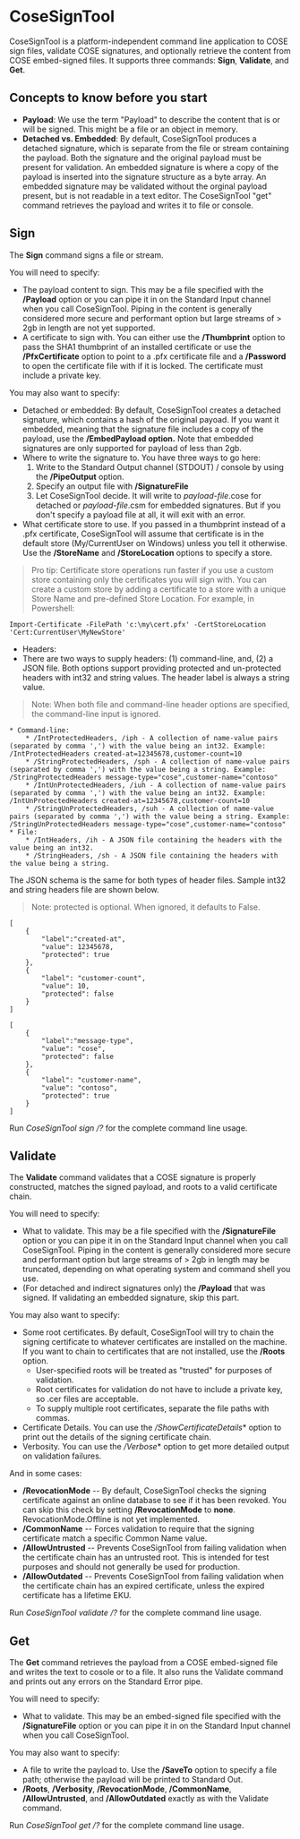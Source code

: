 # CoseSignTool
CoseSignTool is a platform-independent command line application to COSE sign files, validate COSE signatures, and optionally retrieve the content from COSE embed-signed files. 
It supports three commands: **Sign**, **Validate**, and **Get**.

## Concepts to know before you start
* **Payload**: We use the term "Payload" to describe the content that is or will be signed. This might be a file or an object in memory.
* **Detached vs. Embedded**: By default, CoseSignTool produces a detached signature, which is separate from the file or stream containing the payload. Both the signature and the original payload must be present for validation. An embedded signature is where a copy of the payload is inserted into the signature structure as a byte array. An embedded signature may be validated without the orginal payload present, but is not readable in a text editor. The CoseSignTool "get" command retrieves the payload and writes it to file or console.

## Sign
The **Sign** command signs a file or stream.

You will need to specify:
* The payload content to sign. This may be a file specified with the **/Payload** option or you can pipe it in on the Standard Input channel when you call CoseSignTool. Piping in the content is generally considered more secure and performant option but large streams of > 2gb in length are not yet supported.
* A certificate to sign with. You can either use the **/Thumbprint** option to pass the SHA1 thumbprint of an installed certificate or use the **/PfxCertificate** option to point to a .pfx certificate file and a **/Password** to open the certificate file with if it is locked. The certificate must include a private key.

You may also want to specify:
* Detached or embedded: By default, CoseSignTool creates a detached signature, which contains a hash of the original payoad. If you want it embedded, meaning that the signature file includes a copy of the payload, use the **/EmbedPayload option.** Note that embedded signatures are only supported for payload of less than 2gb.
* Where to write the signature to. You have three ways to go here:
    1. Write to the Standard Output channel (STDOUT) / console by using the **/PipeOutput** option.
    1. Specify an output file with **/SignatureFile**
    1. Let CoseSignTool decide. It will write to *payload-file*.cose for detached or *payload-file*.csm for embedded signatures. But if you don't specify a payload file at all, it will exit with an error.
* What certificate store to use. If you passed in a thumbprint instead of a .pfx certificate, CoseSignTool will assume that certificate is in the default store (My/CurrentUser on Windows) unless you tell it otherwise. Use the **/StoreName** and **/StoreLocation** options to specify a store.
>Pro tip: Certificate store operations run faster if you use a custom store containing only the certificates you will sign with. You can create a custom store by adding a certificate to a store with a unique Store Name and pre-defined Store Location. For example, in Powershell: 
~~~
Import-Certificate -FilePath 'c:\my\cert.pfx' -CertStoreLocation 'Cert:CurrentUser\MyNewStore'
~~~
* Headers:
*   There are two ways to supply headers: (1) command-line, and, (2) a JSON file. Both options support providing protected and un-protected headers with int32 and string values. The header label is always a string value.
>Note: When both file and command-line header options are specified, the command-line input is ignored.

    * Command-line:
        * /IntProtectedHeaders, /iph - A collection of name-value pairs (separated by comma ',') with the value being an int32. Example: /IntProtectedHeaders created-at=12345678,customer-count=10
        * /StringProtectedHeaders, /sph - A collection of name-value pairs (separated by comma ',') with the value being a string. Example: /StringProtectedHeaders message-type="cose",customer-name="contoso"
        * /IntUnProtectedHeaders, /iuh - A collection of name-value pairs (separated by comma ',') with the value being an int32. Example: /IntUnProtectedHeaders created-at=12345678,customer-count=10
        * /StringUnProtectedHeaders, /suh - A collection of name-value pairs (separated by comma ',') with the value being a string. Example: /StringUnProtectedHeaders message-type="cose",customer-name="contoso"
    * File:
        * /IntHeaders, /ih - A JSON file containing the headers with the value being an int32.
        * /StringHeaders, /sh - A JSON file containing the headers with the value being a string.

The JSON schema is the same for both types of header files. Sample int32 and string headers file are shown below.

>Note: protected is optional. When ignored, it defaults to False.

~~~
[
    {
        "label":"created-at",
        "value": 12345678,
        "protected": true
    },
    {
        "label": "customer-count",
        "value": 10,
        "protected": false
    }
]
~~~

~~~
[
    {
        "label":"message-type",
        "value": "cose",
        "protected": false
    },
    {
        "label": "customer-name",
        "value": "contoso",
        "protected": true
    }
]
~~~

Run *CoseSignTool sign /?* for the complete command line usage.

## Validate
The **Validate** command validates that a COSE signature is properly constructed, matches the signed payload, and roots to a valid certificate chain.

You will need to specify:
* What to validate. This may be a file specified with the **/SignatureFile** option or you can pipe it in on the Standard Input channel when you call CoseSignTool. Piping in the content is generally considered more secure and performant option but large streams of > 2gb in length may be truncated, depending on what operating system and command shell you use.
* (For detached and indirect signatures only) the **/Payload** that was signed. If validating an embedded signature, skip this part.

You may also want to specify:
* Some root certificates. By default, CoseSignTool will try to chain the signing certificate to whatever certificates are installed on the machine. If you want to chain to certificates that are not installed, use the **/Roots** option.
    * User-specified roots will be treated as "trusted" for purposes of validation.
    * Root certificates for validation do not have to include a private key, so .cer files are acceptable.
    * To supply multiple root certificates, separate the file paths with commas.
* Certificate Details. You can use the */ShowCertificateDetails** option to print out the details of the signing certificate chain.
* Verbosity. You can use the */Verbose** option to get more detailed output on validation failures.

And in some cases:
* **/RevocationMode** -- By default, CoseSignTool checks the signing certificate against an online database to see if it has been revoked. You can skip this check by setting **/RevocationMode** to **none**. RevocationMode.Offline is not yet implemented.
* **/CommonName** -- Forces validation to require that the signing certificate match a specific Common Name value.
* **/AllowUntrusted** -- Prevents CoseSignTool from failing validation when the certificate chain has an untrusted root. This is intended for test purposes and should not generally be used for production.
* **/AllowOutdated** -- Prevents CoseSignTool from failing validation when the certificate chain has an expired certificate, unless the expired certificate has a lifetime EKU.

Run *CoseSignTool validate /?* for the complete command line usage.

## Get
The **Get** command retrieves the payload from a COSE embed-signed file and writes the text to cosole or to a file. It also runs the Validate command and prints out any errors on the Standard Error pipe.

You will need to specify:
* What to validate. This may be an embed-signed file specified with the **/SignatureFile** option or you can pipe it in on the Standard Input channel when you call CoseSignTool.

You may also want to specify:
* A file to write the payload to. Use the **/SaveTo** option to specify a file path; otherwise the payload will be printed to Standard Out.
* **/Roots**, **/Verbosity**, **/RevocationMode**, **/CommonName**, **/AllowUntrusted**, and **/AllowOutdated** exactly as with the Validate command.

Run *CoseSignTool get /?* for the complete command line usage.
